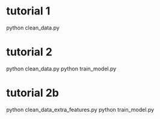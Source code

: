 # tutorial 1
python clean_data.py

# tutorial 2
python clean_data.py
python train_model.py

# tutorial 2b
python clean_data_extra_features.py
python train_model.py